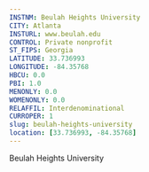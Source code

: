 ```yaml
---
INSTNM: Beulah Heights University
CITY: Atlanta
INSTURL: www.beulah.edu
CONTROL: Private nonprofit
ST_FIPS: Georgia
LATITUDE: 33.736993
LONGITUDE: -84.35768
HBCU: 0.0
PBI: 1.0
MENONLY: 0.0
WOMENONLY: 0.0
RELAFFIL: Interdenominational
CURROPER: 1
slug: beulah-heights-university
location: [33.736993, -84.35768]
---
```

Beulah Heights University